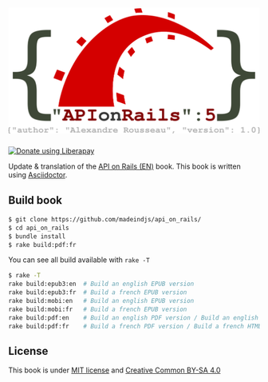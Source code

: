 # ![API on Rails](logo.svg)

<noscript><a href="https://liberapay.com/alexandre_rousseau/donate"><img alt="Donate using Liberapay" src="https://liberapay.com/assets/widgets/donate.svg"></a></noscript>

Update & translation of the [API on Rails (EN)](http://apionrails.icalialabs.com/book) book. This book is written using [Asciidoctor](https://asciidoctor.org).

## Build book

~~~bash
$ git clone https://github.com/madeindjs/api_on_rails/
$ cd api_on_rails
$ bundle install
$ rake build:pdf:fr
~~~

You can see all build available with `rake -T`

~~~bash
$ rake -T
rake build:epub3:en  # Build an english EPUB version
rake build:epub3:fr  # Build a french EPUB version
rake build:mobi:en   # Build an english EPUB version
rake build:mobi:fr   # Build a french EPUB version
rake build:pdf:en    # Build an english PDF version / Build an english HTML version
rake build:pdf:fr    # Build a french PDF version / Build a french HTML version
~~~

## License

This book is under [MIT license](https://opensource.org/licenses/MIT) and [Creative Common BY-SA 4.0](https://creativecommons.org/licenses/by-sa/4.0/)
